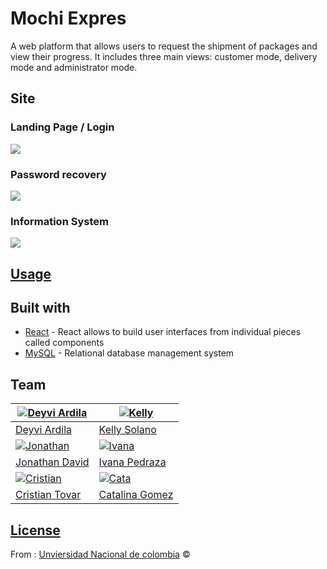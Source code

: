 # Mochi Expres
A web platform that allows users to request the shipment of packages and view their progress. It includes three main views: customer mode, delivery mode and administrator mode.

## Site

### Landing Page / Login

![](https://i.ibb.co/3BTDqYH/Captura-de-pantalla-2023-10-07-095400.png)

### Password recovery

![](https://i.ibb.co/6NxS760/Captura-de-pantalla-2023-10-07-100342.png)

### Information System
![](https://i.ibb.co/vzN5jbj/Captura-de-pantalla-2023-10-07-100654.png)



## [Usage](https://.../) 


## Built with 

- [React](https://es.react.dev/) - React allows to build user interfaces from individual pieces called components
- [MySQL](https://dev.mysql.com/doc/) - Relational database management system


## Team

[![Deyvi Ardila](https://avatars.githubusercontent.com/u/112181059?s=400&u=ec2755a178d6caf034464d2b638a5608a625c0b1&v=4)](https://github.com/itsDeyvixd )  | [![Kelly ](https://avatars.githubusercontent.com/u/91506576?v=4)](https://github.com/kellysolanomt/)
---|---
[Deyvi Ardila ](https://github.com/itsDeyvixd) |[Kelly Solano](https://github.com/kellysolanomt)
[![Jonathan](https://avatars.githubusercontent.com/u/90337584?v=4)](https://github.com/jtnvv )  | [![Ivana ](https://avatars.githubusercontent.com/u/114316117?v=4)](https://github.com/IvanaPedraza)
[Jonathan David](https://github.com/jtnvv) |[Ivana Pedraza](https://github.com/IvanaPedraza)
[![Cristian](https://avatars.githubusercontent.com/u/17653173?v=4)](https://github.com/cstovar)  | [![Cata](https://avatars.githubusercontent.com/u/125768093?v=4)](https://github.com/CatGmz)
[Cristian Tovar](https://github.com/cstovar) |[Catalina Gomez](https://github.com/CatGmz)

## [License](https://github.com/jtnvv/MochiExpres)

From : [Unviersidad Nacional de colombia](https://unal.edu.co/) © 

